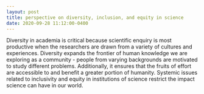 ```yaml
---
layout: post
title: perspective on diversity, inclusion, and equity in science
date: 2020-09-28 11:12:00-0400
---
```

Diversity in academia is critical because scientific enquiry is most productive when the researchers are drawn from a variety of cultures and experiences. Diversity expands the frontier of human knowledge we are exploring as a community - people from varying backgrounds are motivated to study different problems. Additionally, it ensures that the fruits of effort are accessible to and benefit a greater portion of humanity. Systemic issues related to inclusivity and equity in institutions of science restrict the impact science can have in our world.
